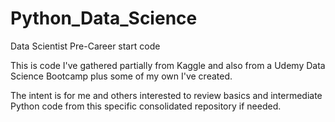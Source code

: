 # Python_Data_Science
Data Scientist Pre-Career start code

This is code I've gathered partially from Kaggle and also from a Udemy Data Science Bootcamp plus some of my own I've created. 

The intent is for me and others interested to review basics and intermediate Python code from this specific consolidated repository if needed.

